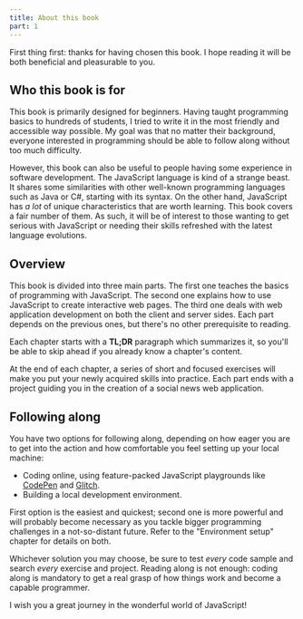 ```yaml
---
title: About this book
part: 1
---
```


First thing first: thanks for having chosen this book. I hope reading it will be both beneficial and pleasurable to you.

## Who this book is for

This book is primarily designed for beginners. Having taught programming basics to hundreds of students, I tried to write it in the most friendly and accessible way possible. My goal was that no matter their background, everyone interested in programming should be able to follow along without too much difficulty.

However, this book can also be useful to people having some experience in software development. The JavaScript language is kind of a strange beast. It shares some similarities with other well-known programming languages such as Java or C#, starting with its syntax. On the other hand, JavaScript has *a lot* of unique characteristics that are worth learning. This book covers a fair number of them. As such, it will be of interest to those wanting to get serious with JavaScript or needing their skills refreshed with the latest language evolutions.

## Overview

This book is divided into three main parts. The first one teaches the basics of programming with JavaScript. The second one explains how to use JavaScript to create interactive web pages. The third one deals with web application development on both the client and server sides. Each part depends on the previous ones, but there's no other prerequisite to reading.

Each chapter starts with a **TL;DR** paragraph which summarizes it, so you'll be able to skip ahead if you already know a chapter's content.

At the end of each chapter, a series of short and focused exercises will make you put your newly acquired skills into practice. Each part ends with a project guiding you in the creation of a social news web application.

## Following along

You have two options for following along, depending on how eager you are to get into the action and how comfortable you feel setting up your local machine:

* Coding online, using feature-packed JavaScript playgrounds like [CodePen](https://codepen.io) and [Glitch](https://glitch.com).
* Building a local development environment.

First option is the easiest and quickest; second one is more powerful and will probably become necessary as you tackle bigger programming challenges in a not-so-distant future. Refer to the "Environment setup" chapter for details on both.

Whichever solution you may choose, be sure to test *every* code sample and search *every* exercise and project. Reading along is not enough: coding along is mandatory to get a real grasp of how things work and become a capable programmer.

I wish you a great journey in the wonderful world of JavaScript!